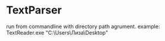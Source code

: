 # TextParser

run from commandline with directory path agrument.
example: TextReader.exe "C:\Users\Лиза\Desktop"
